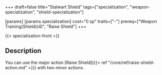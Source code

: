 +++
draft=false
title="Stalwart Shield"
tags=["specialization", "weapon-specialization", "shield-specialization"]

[params]
  [params.specialization]
    cost="0 sp"
    traits=["-"]
    prereq=["Weapon Training(Shield)(4)", "Raise Shield"]
+++

{{< specialization-front >}}

## Description

You can use the major action [Raise Shield]({{< ref "/core/ref/raise-shield-action.md" >}})
with two minor actions.

